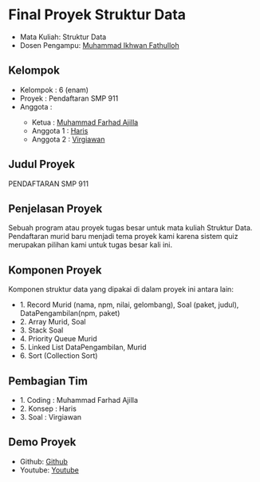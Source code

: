 # Final Proyek Struktur Data
<ul>
  <li>Mata Kuliah: Struktur Data</li>
  <li>Dosen Pengampu: <a href="https://github.com/Muhammad-Ikhwan-Fathulloh">Muhammad Ikhwan Fathulloh</a></li>
</ul>

## Kelompok
<ul>
  <li>Kelompok  : 6 (enam)</li>
  <li>Proyek    : Pendaftaran SMP 911</li>
  <li>Anggota   :</li>
  <ul>
    <li>Ketua      : <a href="https://github.com/MFarhadA">Muhammad Farhad Ajilla</a></li>
    <li>Anggota 1  : <a href="">Haris</a></li>
    <li>Anggota 2  : <a href="">Virgiawan</a></li>
  </ul>
</ul>

## Judul Proyek
<p>PENDAFTARAN SMP 911</p>

## Penjelasan Proyek
<p>Sebuah program atau proyek tugas besar untuk mata kuliah Struktur Data. Pendaftaran murid baru menjadi tema proyek kami karena sistem quiz merupakan pilihan kami untuk tugas besar kali ini.</p>

## Komponen Proyek
<p>Komponen struktur data yang dipakai di dalam proyek ini antara lain:</p>
<ul>
    <li>1. Record Murid (nama, npm, nilai, gelombang), Soal (paket, judul), DataPengambilan(npm, paket)</a></li>
    <li>2. Array Murid, Soal</a></li>
    <li>3. Stack Soal</a></li>
    <li>4. Priority Queue Murid</a></li>
    <li>5. Linked List DataPengambilan, Murid</a></li>
    <li>6. Sort (Collection Sort)</a></li>
  </ul>

## Pembagian Tim
<ul>
  <li>1. Coding  : Muhammad Farhad Ajilla</a></li>
  <li>2. Konsep  : Haris</a></li>
  <li>3. Soal    : Virgiawan</a></li>
</ul>

## Demo Proyek
<ul>
  <li>Github: <a href="">Github</a></li>
  <li>Youtube: <a href="">Youtube</a></li>
</ul>
